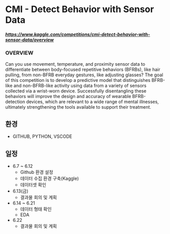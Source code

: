 # CMI - Detect Behavior with Sensor Data
##### https://www.kaggle.com/competitions/cmi-detect-behavior-with-sensor-data/overview

### OVERVIEW
Can you use movement, temperature, and proximity sensor data to differentiate between body-focused repetitive behaviors (BFRBs), like hair pulling, from non-BFRB everyday gestures, like adjusting glasses? The goal of this competition is to develop a predictive model that distinguishes BFRB-like and non-BFRB-like activity using data from a variety of sensors collected via a wrist-worn device. Successfully disentangling these behaviors will improve the design and accuracy of wearable BFRB-detection devices, which are relevant to a wide range of mental illnesses, ultimately strengthening the tools available to support their treatment.


## 환경
- GITHUB, PYTHON, VSCODE

## 일정
- 6.7 ~ 6.12
    - Github 환경 설정
    - 데이터 수집 환경 구축(Kaggle)
    - 데이터셋 확인
- 6.13(금)
    - 결과물 회의 및 계획
- 6.14 ~ 6.21
    - 데이터 형태 확인
    - EDA
- 6.22
    - 결과물 회의 및 계획
